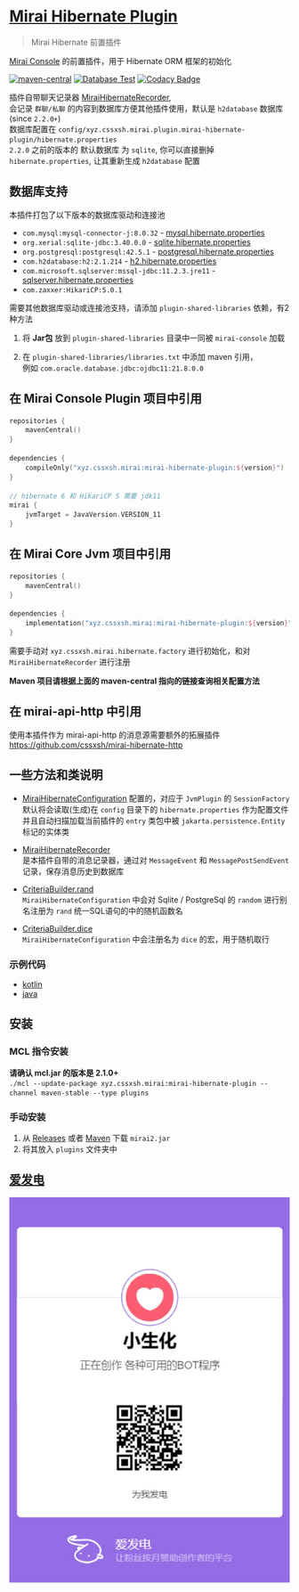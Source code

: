 # [Mirai Hibernate Plugin](https://github.com/cssxsh/mirai-hibernate-plugin)

> Mirai Hibernate 前置插件

[Mirai Console](https://github.com/mamoe/mirai-console) 的前置插件，用于 Hibernate ORM 框架的初始化

[![maven-central](https://img.shields.io/maven-central/v/xyz.cssxsh.mirai/mirai-hibernate-plugin)](https://search.maven.org/artifact/xyz.cssxsh.mirai/mirai-hibernate-plugin)
[![Database Test](https://github.com/cssxsh/mirai-hibernate-plugin/actions/workflows/test.yml/badge.svg)](https://github.com/cssxsh/mirai-hibernate-plugin/actions/workflows/test.yml)
[![Codacy Badge](https://app.codacy.com/project/badge/Grade/f82572fd42324ce19df9d1639250127d)](https://www.codacy.com/gh/cssxsh/mirai-hibernate-plugin/dashboard?utm_source=github.com&amp;utm_medium=referral&amp;utm_content=cssxsh/mirai-hibernate-plugin&amp;utm_campaign=Badge_Grade)

插件自带聊天记录器 [MiraiHibernateRecorder](src/main/kotlin/xyz/cssxsh/mirai/hibernate/MiraiHibernateLoader.kt),  
会记录 `群聊/私聊` 的内容到数据库方便其他插件使用，默认是 `h2database` 数据库(since `2.2.0+`)  
数据库配置在 `config/xyz.cssxsh.mirai.plugin.mirai-hibernate-plugin/hibernate.properties`  
`2.2.0` 之前的版本的 默认数据库 为 `sqlite`, 你可以直接删掉 `hibernate.properties`, 让其重新生成 `h2database` 配置  

## 数据库支持

本插件打包了以下版本的数据库驱动和连接池

*   `com.mysql:mysql-connector-j:8.0.32` - [mysql.hibernate.properties](example/mysql.hibernate.properties)
*   `org.xerial:sqlite-jdbc:3.40.0.0` - [sqlite.hibernate.properties](example/sqlite.hibernate.properties)
*   `org.postgresql:postgresql:42.5.1` - [postgresql.hibernate.properties](example/postgresql.hibernate.properties)
*   `com.h2database:h2:2.1.214` - [h2.hibernate.properties](example/h2.hibernate.properties)
*   `com.microsoft.sqlserver:mssql-jdbc:11.2.3.jre11` - [sqlserver.hibernate.properties](example/sqlserver.hibernate.properties)
*   `com.zaxxer:HikariCP:5.0.1`

需要其他数据库驱动或连接池支持，请添加 `plugin-shared-libraries` 依赖，有2种方法

1.  将 **Jar包** 放到 `plugin-shared-libraries` 目录中一同被 `mirai-console` 加载

2.  在 `plugin-shared-libraries/libraries.txt` 中添加 maven 引用，  
    例如 `com.oracle.database.jdbc:ojdbc11:21.8.0.0`

## 在 Mirai Console Plugin 项目中引用

```kotlin
repositories {
    mavenCentral()
}

dependencies {
    compileOnly("xyz.cssxsh.mirai:mirai-hibernate-plugin:${version}")
}

// hibernate 6 和 HikariCP 5 需要 jdk11
mirai {
    jvmTarget = JavaVersion.VERSION_11
}
```

## 在 Mirai Core Jvm 项目中引用

```kotlin
repositories {
    mavenCentral()
}

dependencies {
    implementation("xyz.cssxsh.mirai:mirai-hibernate-plugin:${version}")
}
```
需要手动对 `xyz.cssxsh.mirai.hibernate.factory` 进行初始化，和对 `MiraiHibernateRecorder` 进行注册

**Maven 项目请根据上面的 maven-central 指向的链接查询相关配置方法**

## 在 mirai-api-http 中引用

使用本插件作为 mirai-api-http 的消息源需要额外的拓展插件 <https://github.com/cssxsh/mirai-hibernate-http> 

## 一些方法和类说明

*   [MiraiHibernateConfiguration](src/main/kotlin/xyz/cssxsh/mirai/hibernate/MiraiHibernateConfiguration.kt)
    配置的，对应于 `JvmPlugin` 的 `SessionFactory`  
    默认将会读取(生成)在 `config` 目录下的 `hibernate.properties` 作为配置文件  
    并且自动扫描加载当前插件的 `entry` 类包中被 `jakarta.persistence.Entity` 标记的实体类

*   [MiraiHibernateRecorder](src/main/kotlin/xyz/cssxsh/mirai/hibernate/MiraiHibernateRecorder.kt)  
    是本插件自带的消息记录器，通过对 `MessageEvent` 和 `MessagePostSendEvent` 记录，保存消息历史到数据库

*   [CriteriaBuilder.rand](src/main/kotlin/xyz/cssxsh/hibernate/Criteria.kt)  
    `MiraiHibernateConfiguration` 中会对 Sqlite / PostgreSql 的 `random` 进行别名注册为 `rand` 统一SQL语句的中的随机函数名

*   [CriteriaBuilder.dice](src/main/kotlin/xyz/cssxsh/hibernate/Criteria.kt)  
    `MiraiHibernateConfiguration` 中会注册名为 `dice` 的宏，用于随机取行

### 示例代码

*   [kotlin](src/test/kotlin/xyz/cssxsh/mirai/test/MiraiHibernatePluginTest.kt)
*   [java](src/test/java/xyz/cssxsh/mirai/test/MiraiHibernateDemo.java)

## 安装

### MCL 指令安装

**请确认 mcl.jar 的版本是 2.1.0+**  
`./mcl --update-package xyz.cssxsh.mirai:mirai-hibernate-plugin --channel maven-stable --type plugins`

### 手动安装

1.  从 [Releases](https://github.com/cssxsh/mirai-hibernate-plugin/releases) 或者 [Maven](https://repo1.maven.org/maven2/xyz/cssxsh/mirai/mirai-hibernate-plugin/) 下载 `mirai2.jar`
2.  将其放入 `plugins` 文件夹中

## [爱发电](https://afdian.net/@cssxsh)

![afdian](.github/afdian.jpg)